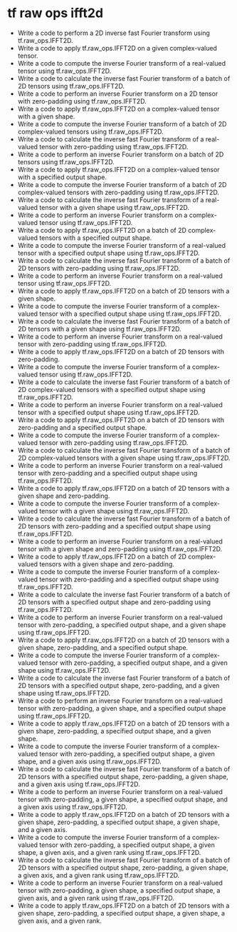 # tf raw ops ifft2d

- Write a code to perform a 2D inverse fast Fourier transform using tf.raw_ops.IFFT2D.
- Write a code to apply tf.raw_ops.IFFT2D on a given complex-valued tensor.
- Write a code to compute the inverse Fourier transform of a real-valued tensor using tf.raw_ops.IFFT2D.
- Write a code to calculate the inverse fast Fourier transform of a batch of 2D tensors using tf.raw_ops.IFFT2D.
- Write a code to perform an inverse Fourier transform on a 2D tensor with zero-padding using tf.raw_ops.IFFT2D.
- Write a code to apply tf.raw_ops.IFFT2D on a complex-valued tensor with a given shape.
- Write a code to compute the inverse Fourier transform of a batch of 2D complex-valued tensors using tf.raw_ops.IFFT2D.
- Write a code to calculate the inverse fast Fourier transform of a real-valued tensor with zero-padding using tf.raw_ops.IFFT2D.
- Write a code to perform an inverse Fourier transform on a batch of 2D tensors using tf.raw_ops.IFFT2D.
- Write a code to apply tf.raw_ops.IFFT2D on a complex-valued tensor with a specified output shape.
- Write a code to compute the inverse Fourier transform of a batch of 2D complex-valued tensors with zero-padding using tf.raw_ops.IFFT2D.
- Write a code to calculate the inverse fast Fourier transform of a real-valued tensor with a given shape using tf.raw_ops.IFFT2D.
- Write a code to perform an inverse Fourier transform on a complex-valued tensor using tf.raw_ops.IFFT2D.
- Write a code to apply tf.raw_ops.IFFT2D on a batch of 2D complex-valued tensors with a specified output shape.
- Write a code to compute the inverse Fourier transform of a real-valued tensor with a specified output shape using tf.raw_ops.IFFT2D.
- Write a code to calculate the inverse fast Fourier transform of a batch of 2D tensors with zero-padding using tf.raw_ops.IFFT2D.
- Write a code to perform an inverse Fourier transform on a real-valued tensor using tf.raw_ops.IFFT2D.
- Write a code to apply tf.raw_ops.IFFT2D on a batch of 2D tensors with a given shape.
- Write a code to compute the inverse Fourier transform of a complex-valued tensor with a specified output shape using tf.raw_ops.IFFT2D.
- Write a code to calculate the inverse fast Fourier transform of a batch of 2D tensors with a given shape using tf.raw_ops.IFFT2D.
- Write a code to perform an inverse Fourier transform on a real-valued tensor with zero-padding using tf.raw_ops.IFFT2D.
- Write a code to apply tf.raw_ops.IFFT2D on a batch of 2D tensors with zero-padding.
- Write a code to compute the inverse Fourier transform of a complex-valued tensor using tf.raw_ops.IFFT2D.
- Write a code to calculate the inverse fast Fourier transform of a batch of 2D complex-valued tensors with a specified output shape using tf.raw_ops.IFFT2D.
- Write a code to perform an inverse Fourier transform on a real-valued tensor with a specified output shape using tf.raw_ops.IFFT2D.
- Write a code to apply tf.raw_ops.IFFT2D on a batch of 2D tensors with zero-padding and a specified output shape.
- Write a code to compute the inverse Fourier transform of a complex-valued tensor with zero-padding using tf.raw_ops.IFFT2D.
- Write a code to calculate the inverse fast Fourier transform of a batch of 2D complex-valued tensors with a given shape using tf.raw_ops.IFFT2D.
- Write a code to perform an inverse Fourier transform on a real-valued tensor with zero-padding and a specified output shape using tf.raw_ops.IFFT2D.
- Write a code to apply tf.raw_ops.IFFT2D on a batch of 2D tensors with a given shape and zero-padding.
- Write a code to compute the inverse Fourier transform of a complex-valued tensor with a given shape using tf.raw_ops.IFFT2D.
- Write a code to calculate the inverse fast Fourier transform of a batch of 2D tensors with zero-padding and a specified output shape using tf.raw_ops.IFFT2D.
- Write a code to perform an inverse Fourier transform on a real-valued tensor with a given shape and zero-padding using tf.raw_ops.IFFT2D.
- Write a code to apply tf.raw_ops.IFFT2D on a batch of 2D complex-valued tensors with a given shape and zero-padding.
- Write a code to compute the inverse Fourier transform of a complex-valued tensor with zero-padding and a specified output shape using tf.raw_ops.IFFT2D.
- Write a code to calculate the inverse fast Fourier transform of a batch of 2D tensors with a specified output shape and zero-padding using tf.raw_ops.IFFT2D.
- Write a code to perform an inverse Fourier transform on a real-valued tensor with zero-padding, a specified output shape, and a given shape using tf.raw_ops.IFFT2D.
- Write a code to apply tf.raw_ops.IFFT2D on a batch of 2D tensors with a given shape, zero-padding, and a specified output shape.
- Write a code to compute the inverse Fourier transform of a complex-valued tensor with zero-padding, a specified output shape, and a given shape using tf.raw_ops.IFFT2D.
- Write a code to calculate the inverse fast Fourier transform of a batch of 2D tensors with a specified output shape, zero-padding, and a given shape using tf.raw_ops.IFFT2D.
- Write a code to perform an inverse Fourier transform on a real-valued tensor with zero-padding, a given shape, and a specified output shape using tf.raw_ops.IFFT2D.
- Write a code to apply tf.raw_ops.IFFT2D on a batch of 2D tensors with a given shape, zero-padding, a specified output shape, and a given shape.
- Write a code to compute the inverse Fourier transform of a complex-valued tensor with zero-padding, a specified output shape, a given shape, and a given axis using tf.raw_ops.IFFT2D.
- Write a code to calculate the inverse fast Fourier transform of a batch of 2D tensors with a specified output shape, zero-padding, a given shape, and a given axis using tf.raw_ops.IFFT2D.
- Write a code to perform an inverse Fourier transform on a real-valued tensor with zero-padding, a given shape, a specified output shape, and a given axis using tf.raw_ops.IFFT2D.
- Write a code to apply tf.raw_ops.IFFT2D on a batch of 2D tensors with a given shape, zero-padding, a specified output shape, a given shape, and a given axis.
- Write a code to compute the inverse Fourier transform of a complex-valued tensor with zero-padding, a specified output shape, a given shape, a given axis, and a given rank using tf.raw_ops.IFFT2D.
- Write a code to calculate the inverse fast Fourier transform of a batch of 2D tensors with a specified output shape, zero-padding, a given shape, a given axis, and a given rank using tf.raw_ops.IFFT2D.
- Write a code to perform an inverse Fourier transform on a real-valued tensor with zero-padding, a given shape, a specified output shape, a given axis, and a given rank using tf.raw_ops.IFFT2D.
- Write a code to apply tf.raw_ops.IFFT2D on a batch of 2D tensors with a given shape, zero-padding, a specified output shape, a given shape, a given axis, and a given rank.